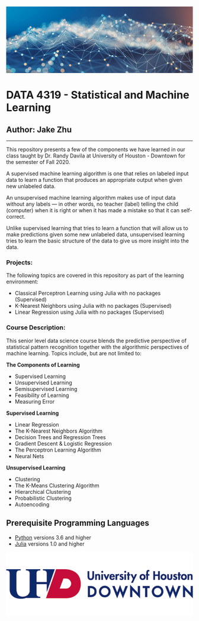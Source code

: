 ![ML banner](MLbanner.jpg)
# DATA 4319 - Statistical and Machine Learning
## Author: Jake Zhu
---
This repository presents a few of the components we have learned in our class taught by Dr. Randy Davila at University of Houston - Downtown for the semester of Fall 2020. 

A supervised machine learning algorithm is one that relies on labeled input data to learn a function that produces an appropriate output when given new unlabeled data.

An unsupervised machine learning algorithm makes use of input data without any labels — in other words, no teacher (label) telling the child (computer) when it is right or when it has made a mistake so that it can self-correct.

Unlike supervised learning that tries to learn a function that will allow us to make predictions given some new unlabeled data, unsupervised learning tries to learn the basic structure of the data to give us more insight into the data.

### Projects:
The following topics are covered in this repository as part of the learning environment:
- Classical Perceptron Learning using Julia with no packages (Supervised)
- K-Nearest Neighbors using Julia with no packages (Supervised)
- Linear Regression using Julia with no packages (Supervised)

### Course Description: 
This senior level data science course blends the predictive perspective of statistical pattern recognition together with the algorithmic perspectives of  machine learning. Topics include,  but  are  not  limited  to: 

**The Components of Learning**
 - Supervised Learning
 - Unsupervised Learning
 - Semisupervised Learning
 - Feasibility of Learning
 - Measuring Error

**Supervised Learning**
 - Linear Regression
 - The K-Nearest Neighbors Algorithm
 - Decision Trees and Regression Trees
 - Gradient Descent & Logistic Regression
 - The Perceptron Learning Algorithm
 - Neural Nets
 
**Unsupervised Learning**
 - Clustering 
 - The K-Means Clustering Algorithm
 - Hierarchical Clustering
 - Probabilistic Clustering 
 - Autoencoding 
 
 
 ## Prerequisite Programming Languages 
- [Python](https://www.python.org/) versions 3.6 and higher 
- [Julia](https://julialang.org/) versions 1.0 and higher

![UHD banner](UHDlogo.png)
